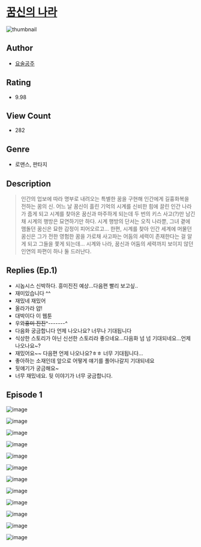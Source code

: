 # [꿈신의 나라](https://comic.naver.com/challenge/list?titleId=810711)
![thumbnail](https://image-comic.pstatic.net/user_contents_data/challenge_comic/2023/05/24/367032/upload_3833467511889933104_480x623.jpeg)

## Author
- [요술공주](https://comic.naver.com/artistTitle?id=367032)

## Rating
- 9.98

## View Count
- 282

## Genre
- 로맨스, 판타지

## Description
> 인간의 업보에 따라 명부로 내려오는 특별한 꿈을 구현해 인간에게 길흉화복을 전하는 꿈의 신. 어느 날 꿈신이 흘린 기억의 시계를 신비한 힘에 끌린 인간 나라가 줍게 되고 시계를 찾아온 꿈신과 마주하게 되는데 두 번의 키스 사고(?)만 남긴 채 시계의 행방은 묘연하기만 하다. 시계 행방의 단서는 오직 나라뿐, 그녀 곁에 맴돌던 꿈신은 묘한 감정이 피어오르고... 한편, 시계를 찾아 인간 세계에 머물던 꿈신은 그가 전한 영험한 꿈을 가로채 사고파는 어둠의 세력이 존재한다는 걸 알게 되고 그들을 쫓게 되는데... 시계와 나라, 꿈신과 어둠의 세력까지 보이지 않던 인연의 파편이 하나 둘 드러난다.

## Replies (Ep.1)
- 시놉시스 신박하다. 흥미진진 예상...다음편 빨리 보고싶..
- 재미있습니다 ^^
- 재밌네 재밌어
- 올라가라 얍!
- 대박이다 이 웹툰
- 우와~~흥미 진진~~^-------^
- 다음화 궁금합니다 언제 나오나요? 너무나 기대됩니다
- 식상한 스토리가 아닌 신선한 스토리라 좋으네요...다음화 넘 넘 기대되네요...언제 나오나요~?
- 재밌어요~~ 다음편 언제 나오나요?ㅎㅎ 너무 기대됩니다...
- 좋아하는 소재인데 앞으로 어떻게 얘기를 풀어나갈지 기대되네요
- 뒷얘기가 궁금해요~
- 너무 재밌네요. 뒷 이야기가 너무 궁금합니다.

## Episode 1
![image](https://image-comic.pstatic.net/user_contents_data/challenge_comic/2023/05/25/367032/upload_7077798667471643188.jpeg)

![image](https://image-comic.pstatic.net/user_contents_data/challenge_comic/2023/05/25/367032/upload_7364288528810259512.jpeg)

![image](https://image-comic.pstatic.net/user_contents_data/challenge_comic/2023/05/25/367032/upload_7293971448726631521.jpeg)

![image](https://image-comic.pstatic.net/user_contents_data/challenge_comic/2023/05/25/367032/upload_7077800672399536439.jpeg)

![image](https://image-comic.pstatic.net/user_contents_data/challenge_comic/2023/05/25/367032/upload_7089007101081564729.jpeg)

![image](https://image-comic.pstatic.net/user_contents_data/challenge_comic/2023/05/25/367032/upload_3472612197998473316.jpeg)

![image](https://image-comic.pstatic.net/user_contents_data/challenge_comic/2023/05/25/367032/upload_7378083900095017825.jpeg)

![image](https://image-comic.pstatic.net/user_contents_data/challenge_comic/2023/05/25/367032/upload_3630289858412754998.jpeg)

![image](https://image-comic.pstatic.net/user_contents_data/challenge_comic/2023/05/25/367032/upload_4136049620048568933.jpeg)

![image](https://image-comic.pstatic.net/user_contents_data/challenge_comic/2023/05/25/367032/upload_3906416805515780658.jpeg)

![image](https://image-comic.pstatic.net/user_contents_data/challenge_comic/2023/05/25/367032/upload_3906370621712392502.jpeg)

![image](https://image-comic.pstatic.net/user_contents_data/challenge_comic/2023/05/25/367032/upload_3834592093174707761.jpeg)
